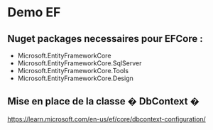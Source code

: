 #  Demo EF

## Nuget packages necessaires pour EFCore : 
- Microsoft.EntityFrameworkCore
- Microsoft.EntityFrameworkCore.SqlServer
- Microsoft.EntityFrameworkCore.Tools
- Microsoft.EntityFrameworkCore.Design

## Mise en place de la classe � DbContext �
https://learn.microsoft.com/en-us/ef/core/dbcontext-configuration/
